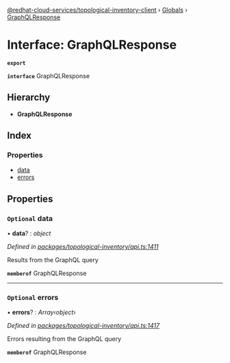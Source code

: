 [@redhat-cloud-services/topological-inventory-client](../README.md) › [Globals](../globals.md) › [GraphQLResponse](graphqlresponse.md)

# Interface: GraphQLResponse

**`export`** 

**`interface`** GraphQLResponse

## Hierarchy

* **GraphQLResponse**

## Index

### Properties

* [data](graphqlresponse.md#optional-data)
* [errors](graphqlresponse.md#optional-errors)

## Properties

### `Optional` data

• **data**? : *object*

*Defined in [packages/topological-inventory/api.ts:1411](https://github.com/leSamo/javascript-clients/blob/master/packages/topological-inventory/api.ts#L1411)*

Results from the GraphQL query

**`memberof`** GraphQLResponse

___

### `Optional` errors

• **errors**? : *Array‹object›*

*Defined in [packages/topological-inventory/api.ts:1417](https://github.com/leSamo/javascript-clients/blob/master/packages/topological-inventory/api.ts#L1417)*

Errors resulting from the GraphQL query

**`memberof`** GraphQLResponse
